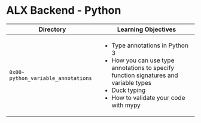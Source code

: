 # ALX Backend - Python

| Directory | Learning Objectives|
|-----------|--------------------|
| `0x00-python_variable_annotations` |<ul><li>Type annotations in Python 3</li><li>How you can use type annotations to specify function signatures and variable types</li><li>Duck typing</li><li>How to validate your code with mypy</li></ul>|
